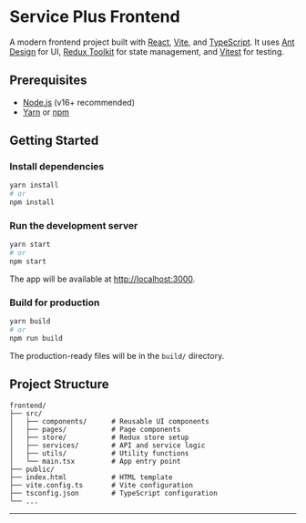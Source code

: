 # Service Plus Frontend

A modern frontend project built with [React](https://react.dev/), [Vite](https://vitejs.dev/), and [TypeScript](https://www.typescriptlang.org/). It uses [Ant Design](https://ant.design/) for UI, [Redux Toolkit](https://redux-toolkit.js.org/) for state management, and [Vitest](https://vitest.dev/) for testing.

## Prerequisites
- [Node.js](https://nodejs.org/) (v16+ recommended)
- [Yarn](https://yarnpkg.com/) or [npm](https://www.npmjs.com/)

## Getting Started

### Install dependencies
```bash
yarn install
# or
npm install
```

### Run the development server
```bash
yarn start
# or
npm start
```
The app will be available at [http://localhost:3000](http://localhost:3000).

### Build for production
```bash
yarn build
# or
npm run build
```
The production-ready files will be in the `build/` directory.

## Project Structure
```
frontend/
├── src/
│   ├── components/      # Reusable UI components
│   ├── pages/           # Page components
│   ├── store/           # Redux store setup
│   ├── services/        # API and service logic
│   ├── utils/           # Utility functions
│   └── main.tsx         # App entry point
├── public/
├── index.html           # HTML template
├── vite.config.ts       # Vite configuration
├── tsconfig.json        # TypeScript configuration
└── ...
```

---

